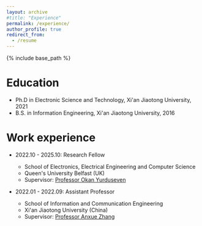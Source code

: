 ```yaml
---
layout: archive
#title: "Experience"
permalink: /experience/
author_profile: true
redirect_from:
  - /resume
---
```


{% include base_path %}

Education
======
* Ph.D in Electronic Science and Technology, Xi'an Jiaotong University, 2021
* B.S. in Information Engineering, Xi'an Jiaotong University, 2016

Work experience
======
* 2022.10 - 2025.10: Research Fellow
  * School of Electronics, Electrical Engineering and Computer Science
  * Queen's University Belfast (UK)
  * Supervisor: [Professor Okan Yurduseven](https://sites.google.com/view/okanyurduseven/)

* 2022.01 - 2022.09: Assistant Professor
  * School of Information and Communication Engineering
  * Xi'an Jiaotong University (China)
  * Supervisor: [Professor Anxue Zhang](https://gr.xjtu.edu.cn/web/anxuezhang)
  
<!-- Skills
======
* Skill 1
* Skill 2
  * Sub-skill 2.1
  * Sub-skill 2.2
  * Sub-skill 2.3
* Skill 3

Publications
======
  <ul>{% for post in site.publications reversed %}
    {% include archive-single-cv.html %}
  {% endfor %}</ul> -->
